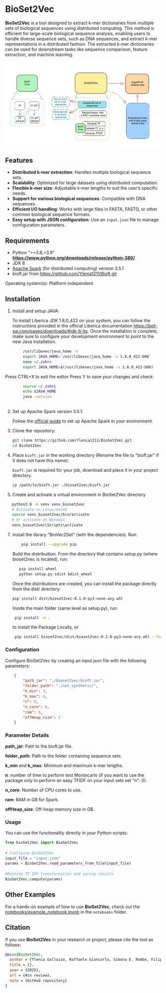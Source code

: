 # BioSet2Vec

**BioSet2Vec** is a tool designed to extract k-mer dictionaries from multiple sets of biological sequences using distributed computing. This method is efficient for large-scale biological sequence analysis, enabling users to handle diverse sequence sets, such as DNA sequences, and extract k-mer representations in a distributed fashion. The extracted k-mer dictionaries can be used for downstream tasks like sequence comparison, feature extraction, and machine learning.

![General Overview](doc/system.png)


## Features

- **Distributed k-mer extraction**: Handles multiple biological sequence sets.
- **Scalability**: Optimized for large datasets using distributed computation.
- **Flexible k-mer size**: Adjustable k-mer lengths to suit the user’s specific needs.
- **Support for various biological sequences**: Compatible with DNA sequences.
- **Efficient I/O handling**: Works with large files in FASTA, FASTQ, or other common biological sequence formats.
- **Easy setup with JSON configuration**: Use an `input.json` file to manage configuration parameters.

## Requirements

- Python ">=3.8,<3.9"  **https://www.python.org/downloads/release/python-380/**
- JDK 8
- [Apache Spark](https://spark.apache.org/) (for distributed computing) version 3.5.1
- bioft.jar from https://github.com/Ylenia1211/Bioft.git

Operating system(s): Platform independent

## Installation

1. Install and setup JAVA:

    To install Liberica JDK 1.8.0_422 on your system, you can follow the instructions provided in the official Liberica documentation https://bell-sw.com/pages/downloads/#jdk-8-lts. Once the installation is complete, make sure to configure your development environment to point to the new Java installation.

```bash
        /usr/libexec/java_home -V
        export JAVA_HOME=`/usr/libexec/java_home -v 1.8.0_422-b06`
        nano ~/.zshrc
        export JAVA_HOME=$(/usr/libexec/java_home -v 1.8.0_422-b06)
```
Press CTRL+X to exit the editor Press Y to save your changes and check:
        
```bash        
        source ~/.zshrc
        echo $JAVA_HOME
        java -version
 
```
2. Set up Apache Spark version 3.5.1:

    Follow the [official guide](https://spark.apache.org/docs/latest/index.html) to set up Apache Spark in your environment.
   

4. Clone the repository:

    ```bash
    git clone https://github.com/Ylenia1211/BioSet2Vec.git
    cd BioSet2Vec
    ```
    
5. Place `bioft.jar` in the working directory (Rename the file to "bioft.jar" if it does not have this name):

   `bioft.jar` is required for your job, download and place it in your project directory.

   ```bash
   cp /path/to/bioft.jar ./bioset2vec/bioft.jar
   ```

6. Create and activate a virtual environment in BioSet2Vec directory
 ```bash
    python3.8 -m venv venv_bioset2vec
    # Activate on Linux/macOS
    source venv_bioset2vec/bin/activate
    # Or activate on Windows
    venv_bioset2vec\Scripts\activate
 ```

7. Install the library "BioVec2Set" (with the dependencies).
   Run:
   ```bash
       pip install --upgrade pip
   ```
   Build the distribuition. From the directory that contains setup.py (where bioset2vec is located), run:
    ```bash
       pip install wheel
       python setup.py sdist bdist_wheel
    ```
    Once the distributions are created, you can install the package directly from the dist/ directory:
     ```bash
     pip install dist/bioset2vec-0.1.0-py3-none-any.whl
     ```

   Inside the main folder (same level as setup.py), run:
    ```bash
     pip install -e .
    ```
    to install the  Package Locally,
    or
    ```bash
     pip install bioset2vec/dist/bioset2vec-0.1.0-py3-none-any.whl --force-reinstall
    ```

### Configuration 
Configure BioSet2Vec by creating an input.json file with the following parameters:
```json
    {
        "path_jar": "./bioset2vec/bioft.jar",
        "folder_path": "./set_synthetic/",
        "k_min": 3,
        "k_max": 4,
        "n": 0, 
        "n_core": 6,
        "ram": 6,
        "offHeap_size": 2
    }
```

### Parameter Details

**path_jar**: Path to the bioft.jar file.

**folder_path**: Path to the folder containing sequence sets.

**k_min** and **k_max**: Minimum and maximum k-mer lengths.

**n**: number of time to perform test Montecarlo (if you want to use the package only to perform an easy TFIDF on your input sets set  "n": 0).

**n_core**: Number of CPU cores to use.

**ram**: RAM in GB for Spark.

**offHeap_size**: Off-heap memory size in GB.


### Usage


You can use the functionality directly in your Python scripts:

```python
from bioSet2Vec import BioSet2Vec

# Configure BioSet2Vec 
input_file = "input.json"
params = BioSet2Vec.read_parameters_from_file(input_file)

#Running TF-IDF transformation and saving results
BioSet2Vec.compute(params)
```
## Other Examples

For a hands-on example of how to use **BioSet2Vec**, check out the [notebooks/example_notebook.ipynb](notebooks/example_notebook.ipynb) in the `notebooks` folder.

## Citation

If you use **BioSet2Vec** in your research or project, please cite the tool as follows:

```bibtex
@misc{BioSet2Vec,
  author = {Ylenia Galluzzo, Raffaele Giancarlo, Simona E. Rombo, Filippo Utro},
  title = {},
  year = {2025},
  url = {#in review},
  note = {GitHub repository}
}
